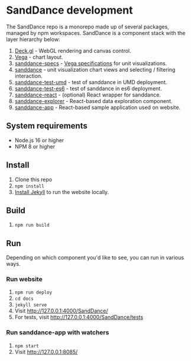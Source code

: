 # SandDance development

The SandDance repo is a monorepo made up of several packages, managed by npm workspaces. SandDance is a component stack with the layer hierarchy below:

1. [Deck.gl](https://github.com/uber/deck.gl) - WebGL rendering and canvas control.
1. [Vega](https://github.com/vega/vega) - chart layout.
1. [sanddance-specs](https://github.com/microsoft/SandDance/tree/master/packages/sanddance-specs) - [Vega specifications](https://vega.github.io/vega/docs/specification/) for unit visualizations.
1. [sanddance](https://github.com/microsoft/SandDance/tree/master/packages/sanddance) - unit visualization chart views and selecting / filtering interaction.
1. [sanddance-test-umd](https://github.com/microsoft/SandDance/tree/master/packages/sanddance-test-umd) - test of sanddance in UMD deployment.
1. [sanddance-test-es6](https://github.com/microsoft/SandDance/tree/master/packages/sanddance-test-es6) - test of sanddance in es6 deployment.
1. [sanddance-react](https://github.com/microsoft/SandDance/tree/master/packages/sanddance-react) - (optional) React wrapper for sanddance.
1. [sanddance-explorer](https://github.com/microsoft/SandDance/tree/master/packages/sanddance-explorer) - React-based data exploration component.
1. [sanddance-app](https://github.com/microsoft/SandDance/tree/master/packages/sanddance-app) - React-based sample application used on website.

## System requirements
* Node.js 16 or higher
* NPM 8 or higher

## Install
1. Clone this repo
1. `npm install`
1. [Install Jekyll](https://jekyllrb.com/) to run the website locally.

## Build
1. `npm run build`

## Run
Depending on which component you'd like to see, you can run in various ways.

### Run website
1. `npm run deploy`
1. `cd docs`
1. `jekyll serve`
1. Visit http://127.0.0.1:4000/SandDance/
1. For tests, visit http://127.0.0.1:4000/SandDance/tests

### Run sanddance-app with watchers
1. `npm start`
1. Visit http://127.0.0.1:8085/
